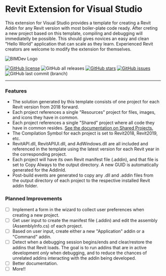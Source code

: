 # Revit Extension for Visual Studio
This extension for Visual Studio provides a template for creating a Revit Addin for any Revit version with most boiler-plate code ready.
After creting a new project based on this template, compiling and debugging will immediatelly be possible. This should gives novices an easy and clean "Hello World" application that can scale as they learn.
Experienced Revit creators are welcome to modify the extension for themselves.

![BIMDev Logo](https://user-images.githubusercontent.com/25995850/128090201-fcd6289a-4fd6-4eab-a7f5-a43233b5356b.png)

[![GitHub license](https://img.shields.io/github/license/theBIMdev/RevitExtension?style=for-the-badge)](https://github.com/theBIMdev/RevitExtension) ![GitHub all releases](https://img.shields.io/github/downloads/theBIMdev/RevitExtension/total?style=for-the-badge) [![GitHub stars](https://img.shields.io/github/stars/theBIMdev/RevitExtension?style=for-the-badge)](https://github.com/theBIMdev/RevitExtension/stargazers) [![GitHub issues](https://img.shields.io/github/issues/theBIMdev/RevitExtension?style=for-the-badge)](https://github.com/theBIMdev/RevitExtension/issues) ![GitHub last commit (branch)](https://img.shields.io/github/last-commit/theBIMdev/RevitExtension/master?style=for-the-badge)

------------
### Features

- The solution generated by this template consists of one project for each Revit version from 2018 forward.
- Each project references a single "Resources" project for files, images, and icons they have in common.
- Each project references a single "Shared" project where all code they have in common resides. [See the documentation on Shared Projects.](https://docs.microsoft.com/en-us/xamarin/cross-platform/app-fundamentals/shared-projects?tabs=windows "See the documentation on Shared Projects.")
- The Compilation Symbol for each project is set to Revit2018, Revit2019, etc. 
- RevitAPI.dll, RevitAPIUI.dll, and AdWindows.dll are all included and referenced in the template using the latest version for each Revit year in the corresponding project.
- Each project will have its own Revit manifest file (.addin), and that file is set to Copy Always to the output directory. A new GUID is automatically generated for the AddinId.
- Post-build events are generated to copy any .dll and .addin files from the output directory of each project to the respective installed Revit addin folder.

### Planned Improvements

- [ ] Implement a form in the wizard to collect user preferences when creating a new project.
- [ ] Get user input to create the manifest file (.addin) and edit the assembly (AssemblyInfo.cs) of each project.
- [ ] Based on user input, create either a new "Application" addin or a "Command" addin.
- [ ] Detect when a debugging session begins/ends and clear/restore the addins that Revit loads. The goal is to run addins that are in active development *only*  when debugging, and to reduce the chances of unrelated addins interacting with the addin being developed.
- [ ] Better documentation.
- [ ] More!!
